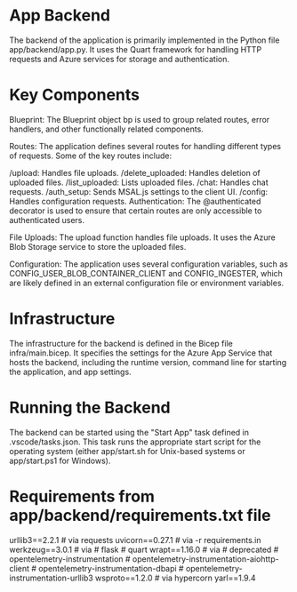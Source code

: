 # App Backend

The backend of the application is primarily implemented in the Python file app/backend/app.py. It uses the Quart framework for handling HTTP requests and Azure services for storage and authentication.

# Key Components
Blueprint: The Blueprint object bp is used to group related routes, error handlers, and other functionally related components.

Routes: The application defines several routes for handling different types of requests. Some of the key routes include:

/upload: Handles file uploads.
/delete_uploaded: Handles deletion of uploaded files.
/list_uploaded: Lists uploaded files.
/chat: Handles chat requests.
/auth_setup: Sends MSAL.js settings to the client UI.
/config: Handles configuration requests.
Authentication: The @authenticated decorator is used to ensure that certain routes are only accessible to authenticated users.

File Uploads: The upload function handles file uploads. It uses the Azure Blob Storage service to store the uploaded files.

Configuration: The application uses several configuration variables, such as CONFIG_USER_BLOB_CONTAINER_CLIENT and CONFIG_INGESTER, which are likely defined in an external configuration file or environment variables.

# Infrastructure
The infrastructure for the backend is defined in the Bicep file infra/main.bicep. It specifies the settings for the Azure App Service that hosts the backend, including the runtime version, command line for starting the application, and app settings.

# Running the Backend
The backend can be started using the "Start App" task defined in .vscode/tasks.json. This task runs the appropriate start script for the operating system (either app/start.sh for Unix-based systems or app/start.ps1 for Windows).

# Requirements from app/backend/requirements.txt file
urllib3==2.2.1
    # via requests
uvicorn==0.27.1
    # via -r requirements.in
werkzeug==3.0.1
    # via
    #   flask
    #   quart
wrapt==1.16.0
    # via
    #   deprecated
    #   opentelemetry-instrumentation
    #   opentelemetry-instrumentation-aiohttp-client
    #   opentelemetry-instrumentation-dbapi
    #   opentelemetry-instrumentation-urllib3
wsproto==1.2.0
    # via hypercorn
yarl==1.9.4